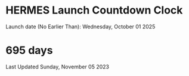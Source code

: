 # HERMES Launch Countdown Clock

Launch date (No Earlier Than): Wednesday, October 01 2025
# 695 days

Last Updated Sunday, November 05 2023